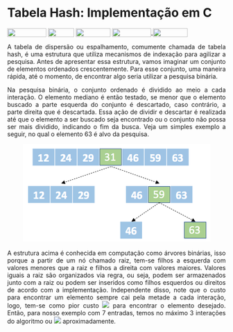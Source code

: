 # Tabela Hash: Implementação em C

<div style="display: inline-block;">
<img align="center" height="20px" width="90px" src="https://img.shields.io/badge/Maintained%3F-yes-green.svg"/> 
<img align="center" height="20px" width="60px" src="https://img.shields.io/badge/C%2B%2B-00599C?style=for-the-badge&logo=c%2B%2B&logoColor=white"/> 
<img align="center" height="20px" width="80px" src="https://img.shields.io/badge/Made%20for-VSCode-1f425f.svg"/> 
<a href="https://github.com/mpiress/midpy/issues">
<img align="center" height="20px" width="90px" src="https://img.shields.io/badge/contributions-welcome-brightgreen.svg?style=flat"/>
<img align="center" height="20px" width="80px" src="https://badgen.net/badge/license/MIT/green"/>
</a> 
</div>

<p> </p>
<p> </p>

<p align="justify">
A tabela de dispersão ou espalhamento, comumente chamada de tabela hash, é uma estrutura que utiliza mecanismos de indexação para agilizar a pesquisa. Antes de apresentar essa estrutura, vamos imaginar um conjunto de elementos ordenados crescentemente. Para esse conjunto, uma maneira rápida, até o momento, de encontrar algo seria utilizar a pesquisa binária.
</p>

<p align="justify">
Na pesquisa binária, o conjunto ordenado é dividido ao meio a cada interação. O elemento mediano é então testado, se menor que o elemento buscado a parte esquerda do conjunto é descartado, caso contrário, a parte direita que é descartada. Essa ação de dividir e descartar é realizada até que o elemento a ser buscado seja encontrado ou o conjunto não possa ser mais dividido, indicando o fim da busca. Veja um simples exemplo a seguir, no qual o elemento 63 é alvo da pesquisa.
</p>

<p align="center">
	<img src="imgs/pesqbin.png"/> 
</p> 

<p align="justify">
A estrutura acima é conhecida em computação como árvores binárias, isso porque a partir de um nó chamado raiz, tem-se filhos a esquerda com valores menores que a raiz e filhos a direita com valores maiores. Valores iguais a raiz são organizados via regra, ou seja, podem ser armazenados junto com a raiz ou podem ser inseridos como filhos esquerdos ou direitos de acordo com a implementação. Independente disso, note que o custo para encontrar um elemento sempre cai pela metade a cada interação, logo, tem-se como pior custo <img src="https://render.githubusercontent.com/render/math?math=\mathcal{O}(n\log{}n)"> para encontrar o elemento desejado. Então, para nosso exemplo com 7 entradas, temos no máximo 3 interações do algoritmo ou <img src="https://render.githubusercontent.com/render/math?math=log_2 7 = 2^3)"> aproximadamente.
</p>